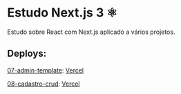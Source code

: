 # Estudo Next.js 3 :atom_symbol:

Estudo sobre React com Next.js aplicado a vários projetos.

## Deploys:

[07-admin-template](https://github.com/heltonricardo/estudo-nextjs-3/tree/main/07-admin-template): [Vercel](https://estudo-nextjs-3-07-admin-template.vercel.app/auth)

[08-cadastro-crud](https://github.com/heltonricardo/estudo-nextjs-3/tree/main/08-cadastro-crud): [Vercel](https://estudo-nextjs-3-08-cadastro-crud.vercel.app/)
